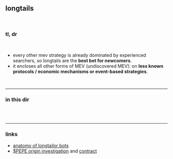 ## longtails

<br>

### tl, dr

<br>

* every other mev strategy is already dominated by experienced searchers, so longtails are the **best bet for newcomers**.
* it encloses all other forms of MEV (undiscovered MEV): on **less known protocols / economic mechanisms or event-based strategies**.

<br>

---

### in this dir

<br>


<br>

---

### links

* [anatomy of longtailor bots](https://github.com/go-outside-labs/mev-toolkit/blob/main/MEV_searchers/bots/longtailors.md)
* [$PEPE origin investigation](https://twitter.com/CryptoKoryo/status/1648979943764762626) and [contract](https://etherscan.io/address/0x6982508145454Ce325dDbE47a25d4ec3d2311933#code)
